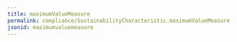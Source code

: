 ```yaml
---
title: maximumValueMeasure
permalink: compliance/SustainabilityCharacteristic.maximumValueMeasure.html
jsonid: maximumvaluemeasure
---
```

